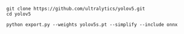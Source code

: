     git clone https://github.com/ultralytics/yolov5.git
    cd yolov5
    
    python export.py --weights yolov5s.pt --simplify --include onnx



